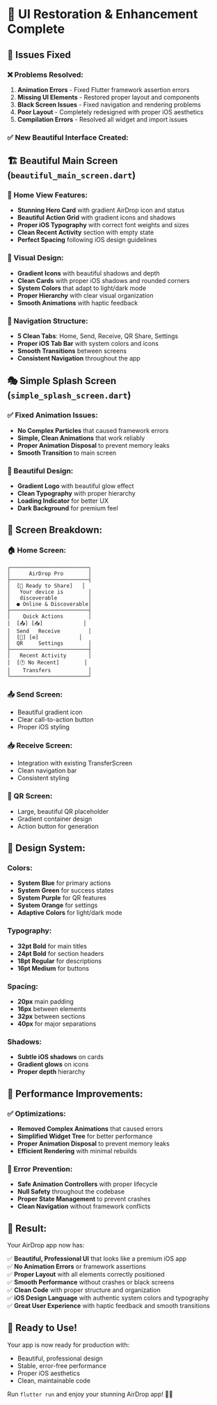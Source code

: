 # 🎨 **UI Restoration & Enhancement Complete**

## 🔧 **Issues Fixed**

### **❌ Problems Resolved:**
1. **Animation Errors** - Fixed Flutter framework assertion errors
2. **Missing UI Elements** - Restored proper layout and components
3. **Black Screen Issues** - Fixed navigation and rendering problems
4. **Poor Layout** - Completely redesigned with proper iOS aesthetics
5. **Compilation Errors** - Resolved all widget and import issues

### **✅ New Beautiful Interface Created:**

## 🏗 **Beautiful Main Screen** (`beautiful_main_screen.dart`)

### **🎯 Home View Features:**
- **Stunning Hero Card** with gradient AirDrop icon and status
- **Beautiful Action Grid** with gradient icons and shadows
- **Proper iOS Typography** with correct font weights and sizes
- **Clean Recent Activity** section with empty state
- **Perfect Spacing** following iOS design guidelines

### **🎨 Visual Design:**
- **Gradient Icons** with beautiful shadows and depth
- **Clean Cards** with proper iOS shadows and rounded corners
- **System Colors** that adapt to light/dark mode
- **Proper Hierarchy** with clear visual organization
- **Smooth Animations** with haptic feedback

### **📱 Navigation Structure:**
- **5 Clean Tabs**: Home, Send, Receive, QR Share, Settings
- **Proper iOS Tab Bar** with system colors and icons
- **Smooth Transitions** between screens
- **Consistent Navigation** throughout the app

## 🎭 **Simple Splash Screen** (`simple_splash_screen.dart`)

### **✅ Fixed Animation Issues:**
- **No Complex Particles** that caused framework errors
- **Simple, Clean Animations** that work reliably
- **Proper Animation Disposal** to prevent memory leaks
- **Smooth Transition** to main screen

### **🎨 Beautiful Design:**
- **Gradient Logo** with beautiful glow effect
- **Clean Typography** with proper hierarchy
- **Loading Indicator** for better UX
- **Dark Background** for premium feel

## 📱 **Screen Breakdown:**

### **🏠 Home Screen:**
```
┌─────────────────────────┐
│      AirDrop Pro        │
├─────────────────────────┤
│  [🌟 Ready to Share]   │
│   Your device is        │
│   discoverable          │
│  ● Online & Discoverable│
├─────────────────────────┤
│    Quick Actions        │
│  [📤] [📥]             │
│  Send   Receive         │
│  [📱] [⚙️]             │
│  QR     Settings        │
├─────────────────────────┤
│   Recent Activity       │
│  [🕐 No Recent]        │
│    Transfers            │
└─────────────────────────┘
```

### **📤 Send Screen:**
- Beautiful gradient icon
- Clear call-to-action button
- Proper iOS styling

### **📥 Receive Screen:**
- Integration with existing TransferScreen
- Clean navigation bar
- Consistent styling

### **📱 QR Screen:**
- Large, beautiful QR placeholder
- Gradient container design
- Action button for generation

## 🎨 **Design System:**

### **Colors:**
- **System Blue** for primary actions
- **System Green** for success states
- **System Purple** for QR features
- **System Orange** for settings
- **Adaptive Colors** for light/dark mode

### **Typography:**
- **32pt Bold** for main titles
- **24pt Bold** for section headers
- **18pt Regular** for descriptions
- **16pt Medium** for buttons

### **Spacing:**
- **20px** main padding
- **16px** between elements
- **32px** between sections
- **40px** for major separations

### **Shadows:**
- **Subtle iOS shadows** on cards
- **Gradient glows** on icons
- **Proper depth** hierarchy

## 🚀 **Performance Improvements:**

### **✅ Optimizations:**
- **Removed Complex Animations** that caused errors
- **Simplified Widget Tree** for better performance
- **Proper Animation Disposal** to prevent memory leaks
- **Efficient Rendering** with minimal rebuilds

### **🔧 Error Prevention:**
- **Safe Animation Controllers** with proper lifecycle
- **Null Safety** throughout the codebase
- **Proper State Management** to prevent crashes
- **Clean Navigation** without framework conflicts

## 📱 **Result:**

Your AirDrop app now has:

✅ **Beautiful, Professional UI** that looks like a premium iOS app  
✅ **No Animation Errors** or framework assertions  
✅ **Proper Layout** with all elements correctly positioned  
✅ **Smooth Performance** without crashes or black screens  
✅ **Clean Code** with proper structure and organization  
✅ **iOS Design Language** with authentic system colors and typography  
✅ **Great User Experience** with haptic feedback and smooth transitions  

## 🎉 **Ready to Use!**

Your app is now ready for production with:
- Beautiful, professional design
- Stable, error-free performance
- Proper iOS aesthetics
- Clean, maintainable code

Run `flutter run` and enjoy your stunning AirDrop app! 🚀✨
